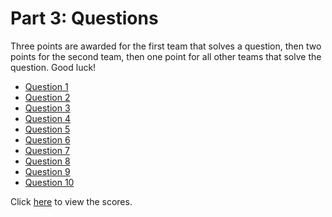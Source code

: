 # Part 3: Questions
Three points are awarded for the first team that solves a question, then two points for the second team,
then one point for all other teams that solve the question. Good luck!
  * [Question 1](https://jc-sot.github.io/rally_2023/questions/q1)
  * [Question 2](https://jc-sot.github.io/rally_2023/questions/q2)
  * [Question 3](https://jc-sot.github.io/rally_2023/questions/q3)
  * [Question 4](https://jc-sot.github.io/rally_2023/questions/q4)
  * [Question 5](https://jc-sot.github.io/rally_2023/questions/q5)
  * [Question 6](https://jc-sot.github.io/rally_2023/questions/q6)
  * [Question 7](https://jc-sot.github.io/rally_2023/questions/q7)
  * [Question 8](https://jc-sot.github.io/rally_2023/questions/q8)
  * [Question 9](https://jc-sot.github.io/rally_2023/questions/q9)
  * [Question 10](https://jc-sot.github.io/rally_2023/questions/q10)

Click [here](https://jc-sot.github.io/rally_2023/scores) to view the scores.

